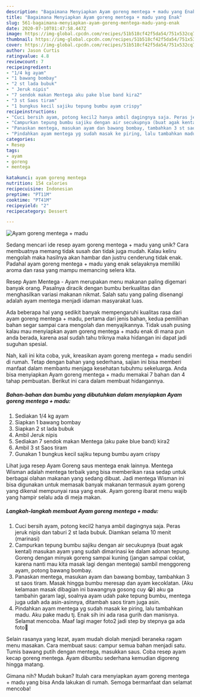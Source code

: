 ```yaml
---
description: "Bagaimana Menyiapkan Ayam goreng mentega + madu yang Enak"
title: "Bagaimana Menyiapkan Ayam goreng mentega + madu yang Enak"
slug: 561-bagaimana-menyiapkan-ayam-goreng-mentega-madu-yang-enak
date: 2020-07-10T01:47:58.447Z
image: https://img-global.cpcdn.com/recipes/51b518cf42f5da54/751x532cq70/ayam-goreng-mentega-madu-foto-resep-utama.jpg
thumbnail: https://img-global.cpcdn.com/recipes/51b518cf42f5da54/751x532cq70/ayam-goreng-mentega-madu-foto-resep-utama.jpg
cover: https://img-global.cpcdn.com/recipes/51b518cf42f5da54/751x532cq70/ayam-goreng-mentega-madu-foto-resep-utama.jpg
author: Jason Curtis
ratingvalue: 4.8
reviewcount: 7
recipeingredient:
- "1/4 kg ayam"
- "1 bawang bombay"
- "2 st lada bubuk"
- " Jeruk nipis"
- "7 sendok makan Mentega aku pake blue band kira2"
- "3 st Saos tiram"
- "1 bungkus kecil sajiku tepung bumbu ayam crispy"
recipeinstructions:
- "Cuci bersih ayam, potong kecil2 hanya ambil dagingnya saja. Peras jeruk nipis dan taburi 2 st lada bubuk. Diamkan selama 10 menit (marinasi)"
- "Campurkan tepung bumbu sajiku dengan air secukupnya (buat agak kental) masukan ayam yang sudah dimarinasi ke dalam adonan tepung. Goreng dengan minyak goreng sampai kuning (jangan sampai coklat, karena nanti mau kita masak lagi dengan mentega) sambil menggoreng ayam, potong bawang bombay."
- "Panaskan mentega, masukan ayam dan bawang bombay, tambahkan 3 st saos tiram. Masak hingga bumbu meresap dan ayam kecoklatan. (Aku kelamaan masak dibagian ini bawangnya gosong cuy 😭) aku ga tambahin garam lagi, soalnya ayam udah pake tepung bumbu, mentega juga udah ada asin-asinnya, ditambah saos tiram juga asin."
- "Pindahkan ayam mentega yg sudah masak ke piring, lalu tambahkan madu. Aku pake madu tj. Enak sih ini ada rasa gurih dan manisnya. Selamat mencoba. Maaf lagi mager foto2 jadi step by stepnya ga ada foto🙏"
categories:
- Resep
tags:
- ayam
- goreng
- mentega

katakunci: ayam goreng mentega 
nutrition: 154 calories
recipecuisine: Indonesian
preptime: "PT11M"
cooktime: "PT41M"
recipeyield: "2"
recipecategory: Dessert

---
```



![Ayam goreng mentega + madu](https://img-global.cpcdn.com/recipes/51b518cf42f5da54/751x532cq70/ayam-goreng-mentega-madu-foto-resep-utama.jpg)

Sedang mencari ide resep ayam goreng mentega + madu yang unik? Cara membuatnya memang tidak susah dan tidak juga mudah. Kalau keliru mengolah maka hasilnya akan hambar dan justru cenderung tidak enak. Padahal ayam goreng mentega + madu yang enak selayaknya memiliki aroma dan rasa yang mampu memancing selera kita.

Resep Ayam Mentega - Ayam merupakan menu makanan paling digemari banyak orang. Pasalnya diracik dengan bumbu berkualitas dan menghasilkan variasi makanan nikmat. Salah satu yang paling disenangi adalah ayam mentega menjadi idaman masyarakat luas.

Ada beberapa hal yang sedikit banyak mempengaruhi kualitas rasa dari ayam goreng mentega + madu, pertama dari jenis bahan, kedua pemilihan bahan segar sampai cara mengolah dan menyajikannya. Tidak usah pusing kalau mau menyiapkan ayam goreng mentega + madu enak di mana pun anda berada, karena asal sudah tahu triknya maka hidangan ini dapat jadi suguhan spesial.


Nah, kali ini kita coba, yuk, kreasikan ayam goreng mentega + madu sendiri di rumah. Tetap dengan bahan yang sederhana, sajian ini bisa memberi manfaat dalam membantu menjaga kesehatan tubuhmu sekeluarga. Anda bisa menyiapkan Ayam goreng mentega + madu memakai 7 bahan dan 4 tahap pembuatan. Berikut ini cara dalam membuat hidangannya.

<!--inarticleads1-->

##### Bahan-bahan dan bumbu yang dibutuhkan dalam menyiapkan Ayam goreng mentega + madu:

1. Sediakan 1/4 kg ayam
1. Siapkan 1 bawang bombay
1. Siapkan 2 st lada bubuk
1. Ambil  Jeruk nipis
1. Sediakan 7 sendok makan Mentega (aku pake blue band) kira2
1. Ambil 3 st Saos tiram
1. Gunakan 1 bungkus kecil sajiku tepung bumbu ayam crispy


Lihat juga resep Ayam Goreng saus mentega enak lainnya. Mentega Wisman adalah mentega terbaik yang bisa memberikan rasa sedap untuk berbagai olahan makanan yang sedang dibuat. Jadi mentega Wisman ini bisa digunakan untuk memasak banyak makanan termasuk ayam goreng yang dikenal mempunyai rasa yang enak. Ayam goreng ibarat menu wajib yang hampir selalu ada di meja makan. 

<!--inarticleads2-->

##### Langkah-langkah membuat Ayam goreng mentega + madu:

1. Cuci bersih ayam, potong kecil2 hanya ambil dagingnya saja. Peras jeruk nipis dan taburi 2 st lada bubuk. Diamkan selama 10 menit (marinasi)
1. Campurkan tepung bumbu sajiku dengan air secukupnya (buat agak kental) masukan ayam yang sudah dimarinasi ke dalam adonan tepung. Goreng dengan minyak goreng sampai kuning (jangan sampai coklat, karena nanti mau kita masak lagi dengan mentega) sambil menggoreng ayam, potong bawang bombay.
1. Panaskan mentega, masukan ayam dan bawang bombay, tambahkan 3 st saos tiram. Masak hingga bumbu meresap dan ayam kecoklatan. (Aku kelamaan masak dibagian ini bawangnya gosong cuy 😭) aku ga tambahin garam lagi, soalnya ayam udah pake tepung bumbu, mentega juga udah ada asin-asinnya, ditambah saos tiram juga asin.
1. Pindahkan ayam mentega yg sudah masak ke piring, lalu tambahkan madu. Aku pake madu tj. Enak sih ini ada rasa gurih dan manisnya. Selamat mencoba. Maaf lagi mager foto2 jadi step by stepnya ga ada foto🙏


Selain rasanya yang lezat, ayam mudah diolah menjadi beraneka ragam menu masakan. Cara membuat saus: campur semua bahan menjadi satu. Tumis bawang putih dengan mentega, masukkan saus. Coba resep ayam kecap goreng mentega. Ayam dibumbu sederhana kemudian digoreng hingga matang. 

Gimana nih? Mudah bukan? Itulah cara menyiapkan ayam goreng mentega + madu yang bisa Anda lakukan di rumah. Semoga bermanfaat dan selamat mencoba!
